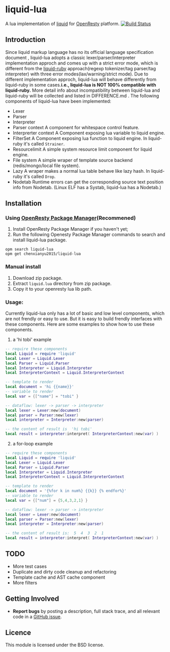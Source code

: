 # liquid-lua
A lua implementation of [liquid](https://shopify.github.io/liquid/) for [OpenResty](http://openresty.org/en/) platform.
[![Build Status](https://travis-ci.org/chenxianyu2015/liquid-lua.svg?branch=master)](https://travis-ci.org/chenxianyu2015/liquid-lua)

## Introduction
Since liquid markup language has no its official language specification document , liquid-lua adopts a classic lexer/parser/interpreter implementation approch and comes up with a strict error mode, which is different from the [liquid-ruby](https://github.com/Shopify/liquid) approach(regexp tokenizer/tag parser/tag interpreter) with three error modes(lax/warning/strict mode). Due to different implementation approch, liquid-lua will behave differently from liquid-ruby in some cases.**i.e., liquid-lua is NOT 100% compatible with liquid-ruby.** More detail info about incompatibility between liquid-lua and liquid-ruby will be collected and listed in DIFFERENCE.md .
The following components of liquid-lua have been implemented:


* Lexer
* Parser
* Interpreter
* Parser context
 A component for whitespace control feature.
* Interprerter context
 A Component exposing lua variable to liquid engine.
* FilterSet
 A Component exposing lua function to liquid engine. In liquid-ruby it's called `Strainer`.
* Resourcelimit
 A simple system resource limit component for liquid engine.
* File system
 A simple wraper of template source backend (redis/mongo/local file system).
* Lazy
 A wraper makes a normal lua table behave like lazy hash. In liquid-ruby it's called `Drop`.
* Nodetab
 Runtime errors can get the corresponding source text position info from Nodetab. (Linux ELF has a Systab, liquid-lua has a Nodetab.)


## Installation
### Using [OpenResty Package Manager](https://opm.openresty.org/)(Recommened)

1. Install OpenResty Package Manager if you haven't yet;
2. Run the following Openesty Package Manager commands to search and install liquid-lua package.

```shell
opm search liquid-lua
opm get chenxianyu2015/liquid-lua
```

### Manual install
1. Download zip package.
2. Extract `liquid.lua` directory from zip package.
3. Copy it to your openresty lua lib path.

### Usage:

Currently liquid-lua only has a lot of basic and low level components, which are not frendly or easy to use. But it is easy to build frendly interfaces with these components.
Here are some examples to show how to use these components.


1. a 'hi tobi' example 
```lua
-- require these components
local Liquid = require 'liquid'
local Lexer = Liquid.Lexer
local Parser = Liquid.Parser
local Interpreter = Liquid.Interpreter
local InterpreterContext = Liquid.InterpreterContext

-- template to render
local document = 'hi {{name}}'
-- variable to render
local var = {["name"] = "tobi" }

-- dataflow: lexer -> parser -> interpreter
local lexer = Lexer:new(document)
local parser = Parser:new(lexer)
local interpreter = Interpreter:new(parser)

-- the content of result is  'hi tobi'
local result = interpreter:interpret( InterpreterContext:new(var) )
```

2. a for-loop example
```lua
-- require these components
local Liquid = require 'liquid'
local Lexer = Liquid.Lexer
local Parser = Liquid.Parser
local Interpreter = Liquid.Interpreter
local InterpreterContext = Liquid.InterpreterContext

-- template to render
local document = '{%for k in num%} {{k}} {% endfor%}'
-- variable to render
local var = {["num"] = {5,4,3,2,1} }

-- dataflow: lexer -> parser -> interpreter
local lexer = Lexer:new(document)
local parser = Parser:new(lexer)
local interpreter = Interpreter:new(parser)

-- the content of result is:  5  4  3  2  1
local result = interpreter:interpret( InterpreterContext:new(var) )
```

## TODO
 - More test cases
 - Duplicate and dirty code cleanup and refactoring
 - Template cache and AST cache component
 - More filters 
 
## Getting Involved
- __Report bugs__ by posting a description, full stack trace, and all relevant code in a  [GitHub issue](https://github.com/chenxianyu2015/liquid-lua/issues).

## Licence
This module is licensed under the BSD license.